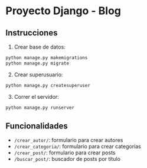 # Proyecto Django - Blog

## Instrucciones

1. Crear base de datos:
```bash
python manage.py makemigrations
python manage.py migrate
```

2. Crear superusuario:
```bash
python manage.py createsuperuser
```

3. Correr el servidor:
```bash
python manage.py runserver
```

## Funcionalidades

- `/crear_autor/`: formulario para crear autores
- `/crear_categoria/`: formulario para crear categorías
- `/crear_post/`: formulario para crear posts
- `/buscar_post/`: buscador de posts por título
